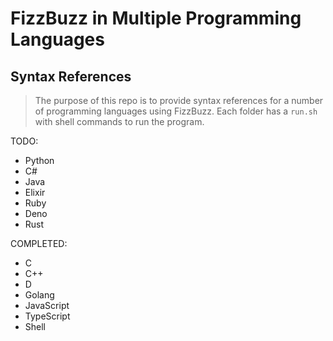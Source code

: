 # FizzBuzz in Multiple Programming Languages

## Syntax References

> The purpose of this repo is to provide syntax references for a number of programming languages using FizzBuzz. Each folder has a `run.sh` with shell commands to run the program.

TODO:

- Python
- C#
- Java
- Elixir
- Ruby
- Deno
- Rust

COMPLETED:

- C
- C++
- D
- Golang
- JavaScript
- TypeScript
- Shell

